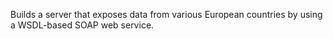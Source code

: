 Builds a server that exposes data from various European countries by using a WSDL-based SOAP web service.